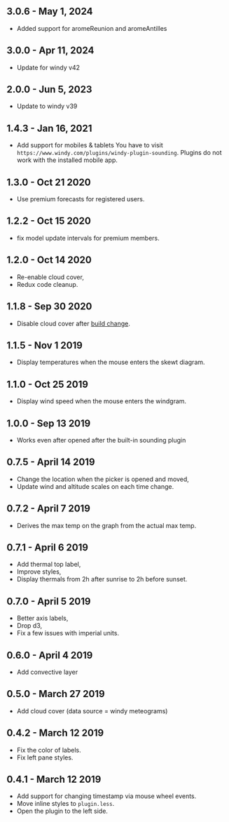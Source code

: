 ## 3.0.6 - May 1, 2024

- Added support for aromeReunion and aromeAntilles

## 3.0.0 - Apr 11, 2024

- Update for windy v42

## 2.0.0 - Jun 5, 2023

- Update to windy v39

## 1.4.3 - Jan 16, 2021

- Add support for mobiles & tablets
  You have to visit `https://www.windy.com/plugins/windy-plugin-sounding`.
  Plugins do not work with the installed mobile app.

## 1.3.0 - Oct 21 2020

- Use premium forecasts for registered users.

## 1.2.2 - Oct 15 2020

- fix model update intervals for premium members.

## 1.2.0 - Oct 14 2020

- Re-enable cloud cover,
- Redux code cleanup.

## 1.1.8 - Sep 30 2020

- Disable cloud cover after [build change](https://community.windy.com/topic/7523/load-our-meteorological-data-into-your-windy-plugin/10).

## 1.1.5 - Nov 1 2019

- Display temperatures when the mouse enters the skewt diagram.

## 1.1.0 - Oct 25 2019

- Display wind speed when the mouse enters the windgram.

## 1.0.0 - Sep 13 2019

- Works even after opened after the built-in sounding plugin

## 0.7.5 - April 14 2019

- Change the location when the picker is opened and moved,
- Update wind and altitude scales on each time change.

## 0.7.2 - April 7 2019

- Derives the max temp on the graph from the actual max temp.

## 0.7.1 - April 6 2019

- Add thermal top label,
- Improve styles,
- Display thermals from 2h after sunrise to 2h before sunset.

## 0.7.0 - April 5 2019

- Better axis labels,
- Drop d3,
- Fix a few issues with imperial units.

## 0.6.0 - April 4 2019

- Add convective layer

## 0.5.0 - March 27 2019

- Add cloud cover (data source = windy meteograms)

## 0.4.2 - March 12 2019

- Fix the color of labels.
- Fix left pane styles.

## 0.4.1 - March 12 2019

- Add support for changing timestamp via mouse wheel events.
- Move inline styles to `plugin.less`.
- Open the plugin to the left side.

